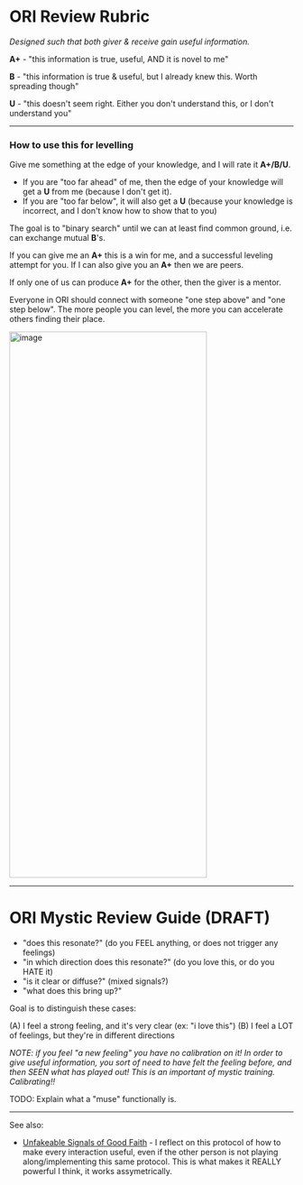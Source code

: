 # ORI Review Rubric

_Designed such that both giver & receive gain useful information._

**A+** - "this information is true, useful, AND it is novel to me"

**B** - "this information is true & useful, but I already knew this. Worth spreading though"

**U** - "this doesn't seem right. Either you don't understand this, or I don't understand you"

-------

### How to use this for levelling 

Give me something at the edge of your knowledge, and I will rate it **A+/B/U**.

- If you are "too far ahead" of me, then the edge of your knowledge will get a **U** from me (because I don't get it).
- If you are "too far below", it will also get a **U** (because your knowledge is incorrect, and I don't know how to show that to you)

The goal is to "binary search" until we can at least find common ground, i.e. can exchange mutual **B**'s. 

If you can give me an **A+** this is a win for me, and a successful leveling attempt for you. If I can also give you an **A+** then we are peers.

If only one of us can produce **A+** for the other, then the giver is a mentor. 

Everyone in ORI should connect with someone "one step above" and "one step below". The more people you can level, the more you can accelerate others finding their place. 

<img width="350" height="969" alt="image" src="https://github.com/user-attachments/assets/fcac6eb3-4100-47ab-b5ba-7b1ba4391e26" />

----

# ORI Mystic Review Guide (DRAFT)

- "does this resonate?" (do you FEEL anything, or does not trigger any feelings)
- "in which direction does this resonate?" (do you love this, or do you HATE it)
- "is it clear or diffuse?" (mixed signals?)
- "what does this bring up?"

Goal is to distinguish these cases:

(A) I feel a strong feeling, and it's very clear (ex: "i love this")
(B) I feel a LOT of feelings, but they're in different directions 

_NOTE: if you feel "a new feeling" you have no calibration on it! In order to give useful information, you sort of need to have felt the feeling before, and then SEEN what has played out! This is an important of mystic training. Calibrating!!_

TODO: Explain what a "muse" functionally is. 

----

See also:

- [Unfakeable Signals of Good Faith](https://defenderofthebasic.substack.com/p/unfakeable-signals-of-good-faith) - I reflect on this protocol of how to make every interaction useful, even if the other person is not playing along/implementing this same protocol. This is what makes it REALLY powerful I think, it works assymetrically. 

